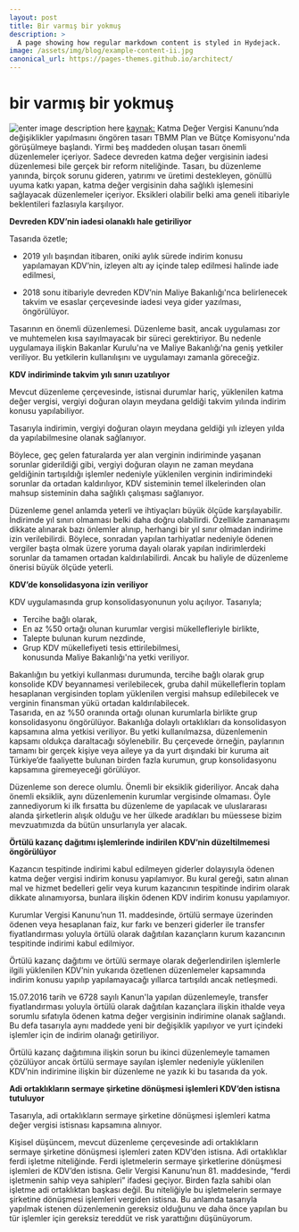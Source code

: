 ```yaml
---
layout: post
title: Bir varmış bir yokmuş
description: >
  A page showing how regular markdown content is styled in Hydejack.
image: /assets/img/blog/example-content-ii.jpg
canonical_url: https://pages-themes.github.io/architect/
---
```




# bir varmış bir yokmuş

![enter image description here](https://i.dunya.com/2/144/144//files/author/106.png?v=1521730804)
[kaynak:](https://www.dunya.com/kose-yazisi/fazlasiyla-eksigiyle-kdv-yasa-tasarisi-1/407462)
Katma Değer Vergisi Kanunu’nda değişiklikler yapılmasını öngören tasarı TBMM Plan ve Bütçe Komisyonu'nda görüşülmeye başlandı. Yirmi beş maddeden oluşan tasarı önemli düzenlemeler içeriyor. Sadece devreden katma değer vergisinin iadesi düzenlemesi bile gerçek bir reform niteliğinde. Tasarı, bu düzenleme yanında, birçok sorunu gideren, yatırımı ve üretimi destekleyen, gönüllü uyuma katkı yapan, katma değer vergisinin daha sağlıklı işlemesini sağlayacak düzenlemeler içeriyor. Eksikleri olabilir belki ama geneli itibariyle beklentileri fazlasıyla karşılıyor.

**Devreden KDV’nin iadesi olanaklı hale getiriliyor**

Tasarıda özetle;

- 2019 yılı başından itibaren, oniki aylık sürede indirim konusu yapılamayan KDV’nin, izleyen altı ay içinde talep edilmesi halinde iade edilmesi,

- 2018 sonu itibariyle devreden KDV’nin Maliye Bakanlığı'nca belirlenecek takvim ve esaslar çerçevesinde iadesi veya gider yazılması,  
öngörülüyor.

Tasarının en önemli düzenlemesi. Düzenleme basit, ancak uygulaması zor ve muhtemelen kısa sayılmayacak bir süreci gerektiriyor. Bu nedenle uygulamaya ilişkin Bakanlar Kurulu'na ve Maliye Bakanlığı'na geniş yetkiler veriliyor. Bu yetkilerin kullanılışını ve uygulamayı zamanla göreceğiz.

**KDV indiriminde takvim yılı sınırı uzatılıyor**

Mevcut düzenleme çerçevesinde, istisnai durumlar hariç, yüklenilen katma değer vergisi, vergiyi doğuran olayın meydana geldiği takvim yılında indirim konusu yapılabiliyor.

Tasarıyla indirimin, vergiyi doğuran olayın meydana geldiği yılı izleyen yılda da yapılabilmesine olanak sağlanıyor.

Böylece, geç gelen faturalarda yer alan verginin indiriminde yaşanan sorunlar giderildiği gibi, vergiyi doğuran olayın ne zaman meydana geldiğinin tartışıldığı işlemler nedeniyle yüklenilen verginin indirimindeki sorunlar da ortadan kaldırılıyor, KDV sisteminin temel ilkelerinden olan mahsup sisteminin daha sağlıklı çalışması sağlanıyor.

Düzenleme genel anlamda yeterli ve ihtiyaçları büyük ölçüde karşılayabilir. İndirimde yıl sınırı olmaması belki daha doğru olabilirdi. Özellikle zamanaşımı dikkate alınarak bazı önlemler alınıp, herhangi bir yıl sınır olmadan indirime izin verilebilirdi. Böylece, sonradan yapılan tarhiyatlar nedeniyle ödenen vergiler başta olmak üzere yoruma dayalı olarak yapılan indirimlerdeki sorunlar da tamamen ortadan kaldırılabilirdi. Ancak bu haliyle de düzenleme önerisi büyük ölçüde yeterli.

**KDV’de konsolidasyona izin veriliyor**

KDV uygulamasında grup konsolidasyonunun yolu açılıyor. Tasarıyla;  
- Tercihe bağlı olarak,  
- En az %50 ortağı olunan kurumlar vergisi mükellefleriyle birlikte,  
- Talepte bulunan kurum nezdinde,  
- Grup KDV mükellefiyeti tesis ettirilebilmesi,  
konusunda Maliye Bakanlığı'na yetki veriliyor.

Bakanlığın bu yetkiyi kullanması durumunda, tercihe bağlı olarak grup konsolide KDV beyannamesi verilebilecek, gruba dahil mükelleflerin toplam hesaplanan vergisinden toplam yüklenilen vergisi mahsup edilebilecek ve verginin finansman yükü ortadan kaldırılabilecek.  
Tasarıda, en az %50 oranında ortağı olunan kurumlarla birlikte grup konsolidasyonu öngörülüyor. Bakanlığa dolaylı ortaklıkları da konsolidasyon kapsamına alma yetkisi veriliyor. Bu yetki kullanılmazsa, düzenlemenin kapsamı oldukça daraltacağı söylenebilir. Bu çerçevede örneğin, paylarının tamamı bir gerçek kişiye veya aileye ya da yurt dışındaki bir kuruma ait Türkiye’de faaliyette bulunan birden fazla kurumun, grup konsolidasyonu kapsamına giremeyeceği görülüyor.

Düzenleme son derece olumlu. Önemli bir eksiklik gideriliyor. Ancak daha önemli eksiklik, aynı düzenlemenin kurumlar vergisinde olmaması. Öyle zannediyorum ki ilk fırsatta bu düzenleme de yapılacak ve uluslararası alanda şirketlerin alışık olduğu ve her ülkede aradıkları bu müessese bizim mevzuatımızda da bütün unsurlarıyla yer alacak.

**Örtülü kazanç dağıtımı işlemlerinde indirilen KDV’nin düzeltilmemesi öngörülüyor**

Kazancın tespitinde indirimi kabul edilmeyen giderler dolayısıyla ödenen katma değer vergisi indirim konusu yapılamıyor. Bu kural gereği, satın alınan mal ve hizmet bedelleri gelir veya kurum kazancının tespitinde indirim olarak dikkate alınamıyorsa, bunlara ilişkin ödenen KDV indirim konusu yapılamıyor.

Kurumlar Vergisi Kanunu’nun 11. maddesinde, örtülü sermaye üzerinden ödenen veya hesaplanan faiz, kur farkı ve benzeri giderler ile transfer fiyatlandırması yoluyla örtülü olarak dağıtılan kazançların kurum kazancının tespitinde indirimi kabul edilmiyor.

Örtülü kazanç dağıtımı ve örtülü sermaye olarak değerlendirilen işlemlerle ilgili yüklenilen KDV’nin yukarıda özetlenen düzenlemeler kapsamında indirim konusu yapılıp yapılamayacağı yıllarca tartışıldı ancak netleşmedi.

15.07.2016 tarih ve 6728 sayılı Kanun'la yapılan düzenlemeyle, transfer fiyatlandırması yoluyla örtülü olarak dağıtılan kazançlara ilişkin ithalde veya sorumlu sıfatıyla ödenen katma değer vergisinin indirimine olanak sağlandı. Bu defa tasarıyla aynı maddede yeni bir değişiklik yapılıyor ve yurt içindeki işlemler için de indirim olanağı getiriliyor.

Örtülü kazanç dağıtımına ilişkin sorun bu ikinci düzenlemeyle tamamen çözülüyor ancak örtülü sermaye sayılan işlemler nedeniyle yüklenilen KDV’nin indirimine ilişkin bir düzenleme ne yazık ki bu tasarıda da yok.

**Adi ortaklıkların sermaye şirketine dönüşmesi işlemleri KDV’den istisna tutuluyor**

Tasarıyla, adi ortaklıkların sermaye şirketine dönüşmesi işlemleri katma değer vergisi istisnası kapsamına alınıyor.

Kişisel düşüncem, mevcut düzenleme çerçevesinde adi ortaklıkların sermaye şirketine dönüşmesi işlemleri zaten KDV’den istisna. Adi ortaklıklar ferdi işletme niteliğinde. Ferdi işletmelerin sermaye şirketlerine dönüşmesi işlemleri de KDV’den istisna. Gelir Vergisi Kanunu’nun 81. maddesinde, “ferdi işletmenin sahip veya sahipleri” ifadesi geçiyor. Birden fazla sahibi olan işletme adi ortaklıktan başkası değil. Bu niteliğiyle bu işletmelerin sermaye şirketine dönüşmesi işlemleri vergiden istisna. Bu anlamda tasarıyla yapılmak istenen düzenlemenin gereksiz olduğunu ve daha önce yapılan bu tür işlemler için gereksiz tereddüt ve risk yarattığını düşünüyorum.

<!--stackedit_data:
eyJoaXN0b3J5IjpbODA5ODAwMTM4LC05MDUyNDM5MDMsLTE4OD
cyMjg2Nl19
-->